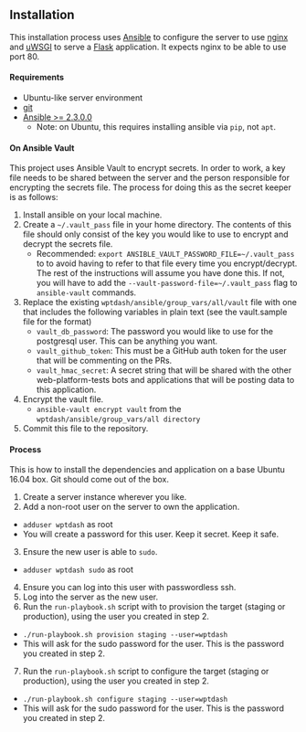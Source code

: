 ## Installation
This installation process uses [Ansible](http://docs.ansible.com/) to configure
the server to use [nginx](http://nginx.org/) and
[uWSGI](http://uwsgi-docs.readthedocs.io/en/latest/) to serve a
[Flask](http://flask.pocoo.org/) application. It expects nginx to be able to
use port 80.

#### Requirements

- Ubuntu-like server environment
- [git](https://git-scm.com/downloads)
- [Ansible >= 2.3.0.0](http://docs.ansible.com/ansible/intro_installation.html#latest-releases-via-pip)
  - Note: on Ubuntu, this requires installing ansible via `pip`, not `apt`.

#### On Ansible Vault
This project uses Ansible Vault to encrypt secrets. In order to work, a key
file needs to be shared between the server and the person responsible for
encrypting the secrets file. The process for doing this as the secret
keeper is as follows:

1. Install ansible on your local machine.
2. Create a `~/.vault_pass` file in your home directory. The contents of
   this file should only consist of the key you would like to use to
   encrypt and decrypt the secrets file.
   - Recommended: `export ANSIBLE_VAULT_PASSWORD_FILE=~/.vault_pass` to
     to avoid having to refer to that file every time you encrypt/decrypt.
     The rest of the instructions will assume you have done this. If not,
     you will have to add the `--vault-password-file=~/.vault_pass` flag
     to `ansible-vault` commands.
3. Replace the existing `wptdash/ansible/group_vars/all/vault` file with
   one that includes the following variables in plain text (see the
   vault.sample file for the format)
   - `vault_db_password`: The password you would like to use for the
      postgresql user. This can be anything you want.
   - `vault_github_token`: This must be a GitHub auth token for the
      user that will be commenting on the PRs.
   - `vault_hmac_secret`: A secret string that will be shared with the
     other web-platform-tests bots and applications that will be posting
     data to this application.
4. Encrypt the vault file.
   - `ansible-vault encrypt vault` from the `wptdash/ansible/group_vars/all
   directory`
5. Commit this file to the repository.

#### Process

This is how to install the dependencies and application on a base Ubuntu 16.04
box. Git should come out of the box.

1. Create a server instance wherever you like.
2. Add a non-root user on the server to own the application.
  - `adduser wptdash` as root
  - You will create a password for this user. Keep it secret. Keep it safe.
3. Ensure the new user is able to `sudo`.
  - `adduser wptdash sudo` as root
4. Ensure you can log into this user with passwordless ssh.
5. Log into the server as the new user.
6. Run the `run-playbook.sh` script with to provision the target (staging or production), using the user you created in step 2.
  - `./run-playbook.sh provision staging --user=wptdash`
  - This will ask for the sudo password for the user. This is the password you created in step 2.
7. Run the `run-playbook.sh` script to configure the target (staging or production), using the user you created in step 2.
  - `./run-playbook.sh configure staging --user=wptdash`
  - This will ask for the sudo password for the user. This is the password you created in step 2.
